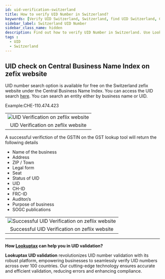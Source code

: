 ```yaml
---
id: uid-verification-switzerland
title: How to verify UID Number in Switzerland?
keywords: [Verify UID Switzerland, Switzerland, find UID Switzerland, Check UID Switzerland, GST number]
sidebar_label: Switzerland UID Number
sidebar_class_name: hidden
description: Find out how to verify UID Number in Switzerland. Use Lookuptax for hassle-free validation of UID Number in Switzerland.
tags : 
  - UID
  - Switzerland
---
```


## UID check on Central Business Name Index on zefix website

UID number search option is available for free on the Switzerland zefix website under the Central Business Name Index. You can access the UID search [here](https://www.zefix.ch/en/search/entity/welcome). You can search an entity either by business name or UID. 

Example:CHE-110.474.423

<table align="center" border="0px" border-color="#dedede"><tr><td>
  <img src="/docs/img/verify/uid-swtizerland.PNG" alt="UID Verification on zeflix website" title="UID Verification on zeflix website"/>
  </td></tr>
  <tr><td align="center">UID Verification on zeflix website</td></tr>
</table>

A successful verifiction of the GSTIN on the GST lookup tool will return the following details

* Name of the business 
* Address 
* ZIP / Town  
* Legal form  
* Seat  
* Status of UID
* UID 
* CH-ID 
* FRC-ID  
* Auditor/s
* Purpose of business
* SOGC publications


<table align="center" border="0px" border-color="#dedede"><tr><td>
  <img src="/docs/img/verify/uid-details-swtizerland.PNG" alt="Successful UID Verification on zeflix website" title="Successful UID Verification on zeflix website"/>
  </td></tr>
  <tr><td align="center">Successful UID Verification on zeflix website</td></tr>
</table>


----
**How [Lookuptax](https://lookuptax.com/) can help you in UID validation?**

**Lookuptax UID validation** revolutionizes UID number validation with its robust platform, empowering businesses to seamlessly verify UID numbers across over 100 countries. Our cutting-edge technology ensures accurate and efficient validation, reducing errors and enhancing compliance.